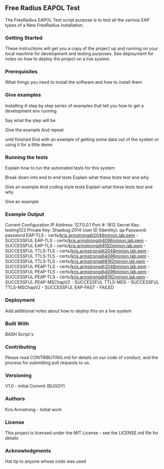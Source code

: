 ## Free Radius EAPOL Test
The FreeRadius EAPOL Test script purpose is to test all the various EAP types of a New FreeRadius installation.

### Getting Started
These instructions will get you a copy of the project up and running on your local machine for development and testing purposes. See deployment for notes on how to deploy the project on a live system.

### Prerequisites
What things you need to install the software and how to install them

### Give examples
Installing
A step by step series of examples that tell you how to get a development env running

Say what the step will be

Give the example
And repeat

until finished
End with an example of getting some data out of the system or using it for a little demo

### Running the tests
Explain how to run the automated tests for this system

Break down into end to end tests
Explain what these tests test and why

Give an example
And coding style tests
Explain what these tests test and why

Give an example

### Example Output
Current Configuration
IP Address:		127.0.0.1
Port #:			1812
Secret Key:		testing123
Private Key:		Shaebug:2014
User ID (Identity):	qa
Password:		password
EAP-TLS - certs/kris.armstrong@2048minion.lab.pem - SUCCESSFUL
EAP-TLS - certs/kris.armstrong@4096minion.lab.pem - SUCCESSFUL
EAP-TLS - certs/kris.armstrong@8192minion.lab.pem - SUCCESSFUL
TTLS-TLS - certs/kris.armstrong@2048minion.lab.pem - SUCCESSFUL
TTLS-TLS - certs/kris.armstrong@4096minion.lab.pem - SUCCESSFUL
TTLS-TLS - certs/kris.armstrong@8192minion.lab.pem - SUCCESSFUL
PEAP-TLS - certs/kris.armstrong@2048minion.lab.pem - SUCCESSFUL
PEAP-TLS - certs/kris.armstrong@4096minion.lab.pem - SUCCESSFUL
PEAP-TLS - certs/kris.armstrong@8192minion.lab.pem - SUCCESSFUL
PEAP-MSChapV2 - SUCCESSFUL
TTLS-MD5 - SUCCESSFUL
TTLS-MSChapV2 - SUCCESSFUL
EAP-FAST - FAILED

### Deployment
Add additional notes about how to deploy this on a live system

### Built With
BASH Script's

### Contributing
Please read CONTRIBUTING.md for details on our code of conduct, and the process for submitting pull requests to us.

### Versioning
V1.0 - initial Commit (BUGGY)

### Authors
Kris Armstrong - Initial work

### License
This project is licensed under the MIT License - see the LICENSE.md file for details

### Acknowledgments
Hat tip to anyone whose code was used
